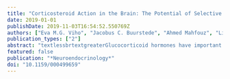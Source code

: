 ```yaml
---
title: "Corticosteroid Action in the Brain: The Potential of Selective Receptor Modulation"
date: 2019-01-01
publishDate: 2019-11-03T16:54:52.550769Z
authors: ["Eva M.G. Viho", "Jacobus C. Buurstede", "Ahmed Mahfouz", "Lisa L. Koorneef", "Lisa T.C.M. van Weert", "René Houtman", "Hazel J. Hunt", "Jan Kroon", "Onno C. Meijer"]
publication_types: ["2"]
abstract: "textlessbrtextgreaterGlucocorticoid hormones have important effects on brain function in the context of acute and chronic stress. Many of these are mediated by the glucocorticoid receptor (GR). GR has a transcriptional activity which is highly context-specific and differs between tissues and even between cell types. The outcome of GR-mediated transcription depends on the interactome of associated coregulators. Selective Glucocorticoid Receptor Modulators (SGRMs) are a class of GR ligands that can be used to activate only a subset of GR-coregulator interactions, thereby giving the possibility to induce a unique combination of agonistic and antagonistic GR properties. We describe SGRM action in animal models of brain function and pathology, and argue for their utility as molecular filters, to characterize context-specific GR interactome and transcriptional activity that are responsible for particular glucocorticoid-driven effects in cognitive processes such as memory consolidation.The ultimate objective of this approach is to identify molecular processes that are responsible for adaptive and maladaptive effects of glucocorticoids in the brain.textlessbrtextgreater."
featured: false
publication: "*Neuroendocrinology*"
doi: "10.1159/000499659"
---
```


